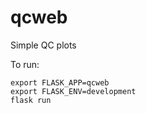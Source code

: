 # qcweb
Simple QC plots

To run:

    export FLASK_APP=qcweb
    export FLASK_ENV=development
    flask run
